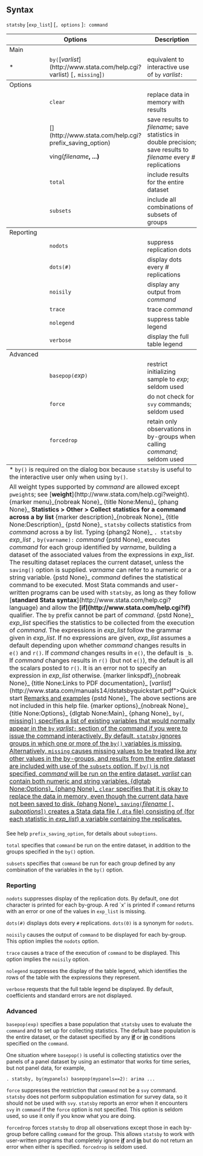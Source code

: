 ## Syntax

`statsby` \[`exp_list`\] \[`, options` \]`: command`

<table class="syntab">
<colgroup>
<col style="width: 33%" />
<col style="width: 33%" />
<col style="width: 33%" />
</colgroup>
<thead>
<tr class="header">
<th colspan="2">Options</th>
<th>Description</th>
</tr>
</thead>
<tbody>
<tr class="odd section">
<td colspan="3">Main</td>
</tr>
<tr class="even" style="has_footnote">
<td>*</td>
<td><code class="command">by(</code>[<var class="command">varlist</var><strong></strong>](http://www.stata.com/help.cgi?varlist) [<code class="command">,</code> <code class="command">missing</code>]<code class="command">)</code></td>
<td>equivalent to interactive use of <code class="command">by</code> <var class="command">varlist</var><code class="command">:</code></td>
</tr>
</tbody>
<tbody>
<tr class="odd section">
<td colspan="3">Options</td>
</tr>
<tr class="even">
<td class="normal"></td>
<td><code class="command" data-options="clear">clear</code></td>
<td>replace data in memory with results</td>
</tr>
<tr class="odd">
<td class="normal"></td>
<td>[<strong></strong>](http://www.stata.com/help.cgi?prefix_saving_option)
<ul>
</ul>
ving(<var class="command">filename</var><strong>, ...)</strong></td>
<td>save results to <var class="command">filename</var>; save statistics in double precision; save results to <var class="command">filename</var> every <var class="command">#</var> replications</td>
</tr>
<tr class="even">
<td class="normal"></td>
<td><code class="command" data-options="t">total</code></td>
<td>include results for the entire dataset</td>
</tr>
<tr class="odd">
<td class="normal"></td>
<td><code class="command" data-options="s">subsets</code></td>
<td>include all combinations of subsets of groups</td>
</tr>
</tbody>
<tbody>
<tr class="odd section">
<td colspan="3">Reporting</td>
</tr>
<tr class="even">
<td class="normal"></td>
<td><code class="command" data-options="nodots">nodots</code></td>
<td>suppress replication dots</td>
</tr>
<tr class="odd">
<td class="normal"></td>
<td><code class="command" data-options="dots(#)">dots(#)</code></td>
<td>display dots every <var class="command">#</var> replications</td>
</tr>
<tr class="even">
<td class="normal"></td>
<td><code class="command" data-options="noi">noisily</code></td>
<td>display any output from <var class="command">command</var></td>
</tr>
<tr class="odd">
<td class="normal"></td>
<td><code class="command" data-options="tr">trace</code></td>
<td>trace <var class="command">command</var></td>
</tr>
<tr class="even">
<td class="normal"></td>
<td><code class="command" data-options="nol">nolegend</code></td>
<td>suppress table legend</td>
</tr>
<tr class="odd">
<td class="normal"></td>
<td><code class="command" data-options="v">verbose</code></td>
<td>display the full table legend</td>
</tr>
</tbody>
<tbody>
<tr class="odd section">
<td colspan="3">Advanced</td>
</tr>
<tr class="even">
<td class="normal"></td>
<td><code class="command" data-options="base">basepop</code><code class="command">(</code><var class="command">exp</var><code class="command">)</code></td>
<td>restrict initializing sample to <var class="command">exp</var>; seldom used</td>
</tr>
<tr class="odd">
<td class="normal"></td>
<td><code class="command" data-options="force">force</code></td>
<td>do not check for <code class="command">svy</code> commands; seldom used</td>
</tr>
<tr class="even">
<td class="normal"></td>
<td><code class="command" data-options="forcedrop">forcedrop</code></td>
<td>retain only observations in by-groups when calling <var class="command">command</var>; seldom used</td>
</tr>
</tbody><tfoot>
<tr class="odd footnote">
<td colspan="3">* <code class="command" data-options="by()">by()</code> is required on the dialog box because <code class="command">statsby</code> is useful to the interactive user only when using <code class="command" data-options="by()">by()</code>.</td>
</tr>
<tr class="even footnote">
<td colspan="3">All weight types supported by <var class="command">command</var> are allowed except <code class="command">pweight</code>s; see [<strong>weight</strong>](http://www.stata.com/help.cgi?weight). <span data-options="menu">{marker menu}_<span>{nobreak None}_ <span>{title None:Menu}_ <span>{phang None}_ <strong>Statistics &gt; Other &gt; Collect statistics for a command across a by list</strong> <span data-options="description">{marker description}_<span>{nobreak None}_ <span>{title None:Description}_ <span>{pstd None}_ <code class="command">statsby</code> collects statistics from <var class="command">command</var> across a by list. Typing <span>{phang2 None}_ <code class="command">. statsby</code> <var class="command">exp_list</var> <code class="command">,</code> <code class="command" data-options="by(varname)">by(varname)</code><code class="command">:</code> <var class="command">command</var> <span>{pstd None}_ executes <var class="command">command</var> for each group identified by <var class="command">varname</var>, building a dataset of the associated values from the expressions in <var class="command">exp_list</var>. The resulting dataset replaces the current dataset, unless the <code class="command">saving()</code> option is supplied. <var class="command">varname</var> can refer to a numeric or a string variable. <span>{pstd None}_ <var class="command">command</var> defines the statistical command to be executed. Most Stata commands and user-written programs can be used with <code class="command">statsby</code>, as long as they follow [<strong>standard Stata syntax</strong>](http://www.stata.com/help.cgi?language) and allow the <strong>[<strong>if</strong>](http://www.stata.com/help.cgi?if)</strong> qualifier. The <code class="command">by</code> prefix cannot be part of <var class="command">command</var>. <span>{pstd None}_ <var class="command">exp_list</var> specifies the statistics to be collected from the execution of <var class="command">command</var>. The expressions in <var class="command">exp_list</var> follow the grammar given in <var class="command">exp_list</var>. If no expressions are given, <var class="command">exp_list</var> assumes a default depending upon whether <var class="command">command</var> changes results in <code class="command">e()</code> and <code class="command">r()</code>. If <var class="command">command</var> changes results in <code class="command">e()</code>, the default is <code class="command">_b</code>. If <var class="command">command</var> changes results in <code class="command">r()</code> (but not <code class="command">e()</code>), the default is all the scalars posted to <code class="command">r()</code>. It is an error not to specify an expression in <var class="command">exp_list</var> otherwise. <span data-options="linkspdf">{marker linkspdf}_<span>{nobreak None}_ <span>{title None:Links to PDF documentation}_ [<var class="command">varlist</var><strong></strong>](http://www.stata.com/manuals14/dstatsbyquickstart.pdf">Quick start</a> <a href="http://www.stata.com/manuals14/dstatsbyremarksandexamples.pdf">Remarks and examples</a> <span>{pstd None}_ The above sections are not included in this help file. <span data-options="options">{marker options}_<span>{nobreak None}_ <span>{title None:Options}_ <span>{dlgtab None:Main}_ <span>{phang None}_ <code class="command">by(</code><a href="http://www.stata.com/help.cgi?varlist) [<code class="command">, missing</code>]<code class="command">)</code> specifies a list of existing variables that would normally appear in the <code class="command">by</code> <var class="command">varlist</var><code class="command">:</code> section of the command if you were to issue the command interactively. By default, <code class="command">statsby</code> ignores groups in which one or more of the <code class="command">by()</code> variables is missing. Alternatively, <code class="command" data-options="missing">missing</code> causes missing values to be treated like any other values in the by-groups, and results from the entire dataset are included with use of the <code class="command" data-options="subsets">subsets</code> option. If <code class="command">by()</code> is not specified, <var class="command">command</var> will be run on the entire dataset. <var class="command">varlist</var> can contain both numeric and string variables. <span>{dlgtab None:Options}_ <span>{phang None}_ <code class="command" data-options="clear">clear</code> specifies that it is okay to replace the data in memory, even though the current data have not been saved to disk. <span>{phang None}_ <code class="command" data-options="saving">saving</code><code class="command">(</code><var class="command">filename</var> [<code class="command">,</code> <var class="command">suboptions</var>]<code class="command">)</code> creates a Stata data file (<code class="command">.dta</code> file) consisting of (for each statistic in <var class="command">exp_list</var>) a variable containing the replicates.</td>
</tr>
</tfoot>

</table>

See help `prefix_saving_option`, for details about `suboptions`.

`total` specifies that `command` be run on the entire dataset, in
addition to the groups specified in the `by()` option.

`subsets` specifies that `command` be run for each group defined by any
combination of the variables in the `by()` option.

### Reporting

`nodots` suppresses display of the replication dots. By default, one dot
character is printed for each by-group. A red \`x' is printed if
`command` returns with an error or one of the values in `exp_list` is
missing.

`dots(#)` displays dots every `#` replications. `dots(0)` is a synonym
for `nodots`.

`noisily` causes the output of `command` to be displayed for each
by-group. This option implies the `nodots` option.

`trace` causes a trace of the execution of `command` to be displayed.
This option implies the `noisily` option.

`nolegend` suppresses the display of the table legend, which identifies
the rows of the table with the expressions they represent.

`verbose` requests that the full table legend be displayed. By default,
coefficients and standard errors are not displayed.

### Advanced

`basepop(exp)` specifies a base population that `statsby` uses to
evaluate the `command` and to set up for collecting statistics. The
default base population is the entire dataset, or the dataset specified
by any
**[<strong>if</strong>](http://www.stata.com/help.cgi?if)**
or
**[<strong>in</strong>](http://www.stata.com/help.cgi?in)**
conditions specified on the `command`.

One situation where `basepop()` is useful is collecting statistics over
the panels of a panel dataset by using an estimator that works for time
series, but not panel data, for example,

`. statsby, by(mypanels) basepop(mypanels==2): arima ...`

`force` suppresses the restriction that `command` not be a `svy`
command. `statsby` does not perform subpopulation estimation for survey
data, so it should not be used with `svy`. `statsby` reports an error
when it encounters `svy` in `command` if the `force` option is not
specified. This option is seldom used, so use it only if you know what
you are doing.

`forcedrop` forces `statsby` to drop all observations except those in
each by-group before calling `command` for the group. This allows
`statsby` to work with user-written programs that completely ignore
**[<strong>if</strong>](http://www.stata.com/help.cgi?if)**
and
**[<strong>in</strong>](http://www.stata.com/help.cgi?in)**
but do not return an error when either is specified. `forcedrop` is
seldom used.
